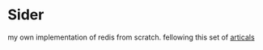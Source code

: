 # Sider
my own implementation of redis from scratch. fellowing this set of [articals](https://build-your-own.org/redis/03_hello_cs)



